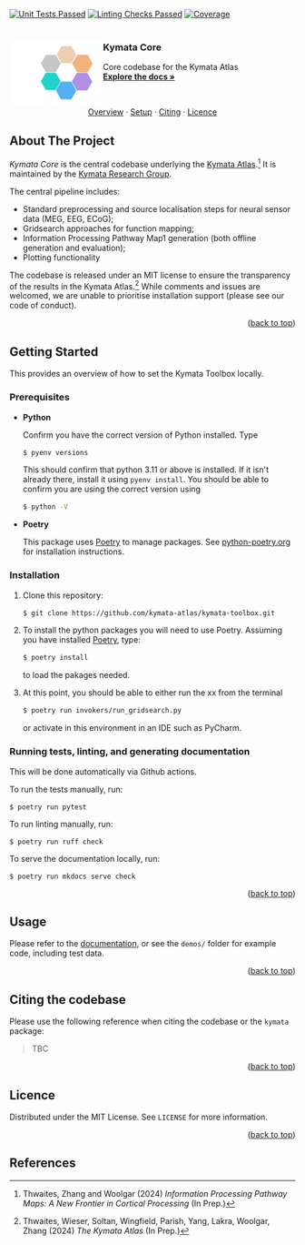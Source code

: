 [![Unit Tests Passed](https://github.com/kymata-atlas/kymata-toolbox/actions/workflows/perform-unit-tests.yml/badge.svg)](https://github.com/kymata-atlas/kymata-toolbox/actions/workflows/perform-unit-tests.yml)
[![Linting Checks Passed](https://github.com/kymata-atlas/kymata-toolbox/actions/workflows/lint-and-check-formatting.yml/badge.svg)](https://github.com/kymata-atlas/kymata-toolbox/actions/workflows/lint-and-check-formatting.yml)
[![Coverage](https://github.com/kymata-atlas/kymata-toolbox/actions/workflows/pycoverage.yml/badge.svg)](https://github.com/kymata-atlas/kymata-toolbox/actions/workflows/pycoverage.yml)
<br />
<br />
<div>
      <a href="https://github.com/kymata-atlas/kymata-core">
        <img src="docs/assets/images/toolbox_logo.png" alt="Logo" height="112" align="left">
      </a>
    <div>
        <div>
            <h3>Kymata Core</h3>
            <p>Core codebase for the Kymata Atlas
            <br>
            <a href="https://kymata-atlas.github.io/kymata-toolbox"><strong>Explore the docs »</strong></a>
            </p>
        </div>
    </div>

</div>
<br>
<p align="center">
        <a href="#About The Project">Overview</a>
        ·
        <a href="#Getting Started">Setup</a>
        ·
        <a href="#Citing the Toolbox">Citing</a>
        ·
        <a href="#Licence">Licence</a>
</p>

## About The Project

_Kymata Core_ is the central codebase underlying the [Kymata Atlas](https://kymata.org).[^1] It is maintained by the
[Kymata Research Group](https://kymata.org).

The central pipeline includes:
* Standard preprocessing and source localisation steps for neural sensor data (MEG, EEG, ECoG);
* Gridsearch approaches for function mapping;
* Information Processing Pathway Map1 generation (both offline generation and evaluation);
* Plotting functionality

The codebase is released under an MIT license to ensure the transparency of the results in the Kymata Atlas.[^2] While
comments and issues are welcomed, we are unable to prioritise installation support (please see our code of
conduct).

<p align="right">(<a href="#readme-top">back to top</a>)</p>

## Getting Started

This provides an overview of how to set the Kymata Toolbox locally.

### Prerequisites

* **Python**

   Confirm you have the correct version of Python installed. Type
   ```sh
   $ pyenv versions
   ```
   This should confirm that python 3.11 or above is installed. If it isn't already there,
   install it using `pyenv install`. You should be able to confirm
   you are using the correct version using
   ```sh
   $ python -V
   ```
* **Poetry**

  This package uses [Poetry](https://python-poetry.org/) to manage packages. See [python-poetry.org](https://python-poetry.org/docs/#installing-with-the-official-installer) for installation instructions.

### Installation

1. Clone this repository:
   ```sh
   $ git clone https://github.com/kymata-atlas/kymata-toolbox.git
   ```
3. To install the python packages you will need to use Poetry. Assuming you have installed [Poetry](https://python-poetry.org/docs/#installing-with-the-official-installer), 
   type:
   ```sh
   $ poetry install
   ```
   to load the pakages needed.

4. At this point, you should be able to either run the xx from the terminal
   ```sh
   $ poetry run invokers/run_gridsearch.py
   ```
   or activate in this environment in an IDE such as PyCharm.

### Running tests, linting, and generating documentation

This will be done automatically via Github actions.

To run the tests manually, run:
```
$ poetry run pytest
```
To run linting manually, run:
```
$ poetry run ruff check
```
To serve the documentation locally, run:
```
$ poetry run mkdocs serve check
```

<p align="right">(<a href="#readme-top">back to top</a>)</p>

<!-- USAGE EXAMPLES -->
## Usage

Please refer to the [documentation](https://kymata-atlas.github.io/kymata-toolbox), or see the `demos/` folder for example code, including test
data.

<p align="right">(<a href="#readme-top">back to top</a>)</p>

## Citing the codebase

Please use the following reference when citing the codebase or the `kymata` package: 

> TBC

<p align="right">(<a href="#readme-top">back to top</a>)</p>

<!-- LICENSE -->
## Licence

Distributed under the MIT License. See `LICENSE` for more information.

<p align="right">(<a href="#readme-top">back to top</a>)</p>


<!-- LICENSE -->
## References

[^1]: Thwaites, Zhang and Woolgar (2024) _Information Processing Pathway Maps: A New Frontier in Cortical Processing_ (In Prep.)
[^2]: Thwaites, Wieser, Soltan, Wingfield, Parish, Yang, Lakra, Woolgar, Zhang (2024) _The Kymata Atlas_ (In Prep.)
